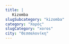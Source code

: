 ```yaml
---
title: |
   Kizomba
slugSubcategory: "kizomba"
category: "Χορός"
slugCategory: "xoros"
city: "Θεσσαλονίκη"
---
```


